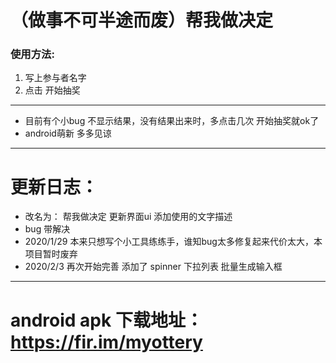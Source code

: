 # （做事不可半途而废）帮我做决定
### 使用方法: 
1. 写上参与者名字 
2. 点击 开始抽奖

--------------------------
- 目前有个小bug 不显示结果，没有结果出来时，多点击几次 开始抽奖就ok了 
- android萌新 多多见谅

--------------------------
# 更新日志： 
- 改名为： 帮我做决定 更新界面ui 添加使用的文字描述 
- bug 带解决
- 2020/1/29 本来只想写个小工具练练手，谁知bug太多修复起来代价太大，本项目暂时废弃 
- 2020/2/3 再次开始完善 添加了 spinner 下拉列表 批量生成输入框
------------------------
# android apk 下载地址： https://fir.im/myottery